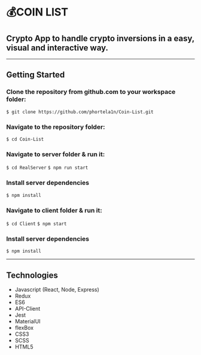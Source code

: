 # 💰COIN LIST

## Crypto App to handle crypto inversions in a easy, visual and interactive way.

---

## Getting Started

### Clone the repository from github.com to your workspace folder:

`$ git clone https://github.com/phortela1n/Coin-List.git`

### Navigate to the repository folder:

`$ cd Coin-List`

### Navigate to server folder & run it:

`$ cd RealServer`
`$ npm run start`

### Install server dependencies

`$ npm install`

### Navigate to client folder & run it:

`$ cd Client`
`$ npm start`

### Install server dependencies

`$ npm install`

---

## Technologies

- Javascript (React, Node, Express)
- Redux
- ES6
- API-Client
- Jest
- MaterialUI
- flexBox
- CSS3
- SCSS
- HTML5
